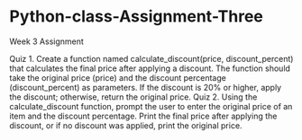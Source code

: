 # Python-class-Assignment-Three

Week 3 Assignment

Quiz 1. Create a function named calculate_discount(price, discount_percent) that calculates the final price after applying a discount. The function should take the original price (price) and the discount percentage (discount_percent) as parameters. If the discount is 20% or higher, apply the discount; otherwise, return the original price.
Quiz 2. Using the calculate_discount function, prompt the user to enter the original price of an item and the discount percentage. Print the final price after applying the discount, or if no discount was applied, print the original price.
